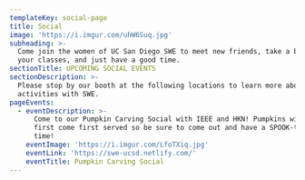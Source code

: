 ```yaml
---
templateKey: social-page
title: Social
image: 'https://i.imgur.com/uhW6Suq.jpg'
subheading: >-
  Come join the women of UC San Diego SWE to meet new friends, take a break from
  your classes, and just have a good time.
sectionTitle: UPCOMING SOCIAL EVENTS
sectionDescription: >-
  Please stop by our booth at the following locations to learn more about social
  activities with SWE.
pageEvents:
  - eventDescription: >-
      Come to our Pumpkin Carving Social with IEEE and HKN! Pumpkins will be
      first come first served so be sure to come out and have a SPOOK-tacular
      time!
    eventImage: 'https://i.imgur.com/LfoTXiq.jpg'
    eventLink: 'https://swe-ucsd.netlify.com/'
    eventTitle: Pumpkin Carving Social
---
```


